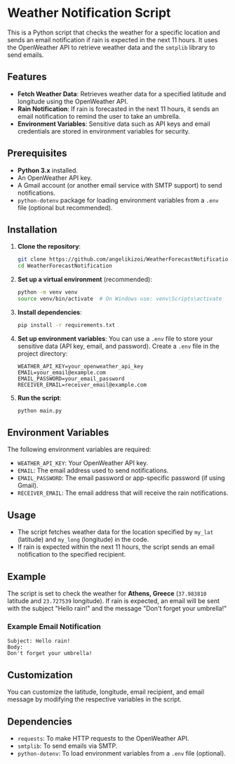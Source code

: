 # Weather Notification Script

This is a Python script that checks the weather for a specific location and sends an email notification if rain is expected in the next 11 hours. It uses the OpenWeather API to retrieve weather data and the `smtplib` library to send emails.

## Features

- **Fetch Weather Data**: Retrieves weather data for a specified latitude and longitude using the OpenWeather API.
- **Rain Notification**: If rain is forecasted in the next 11 hours, it sends an email notification to remind the user to take an umbrella.
- **Environment Variables**: Sensitive data such as API keys and email credentials are stored in environment variables for security.

## Prerequisites

- **Python 3.x** installed.
- An OpenWeather API key.
- A Gmail account (or another email service with SMTP support) to send notifications.
- `python-dotenv` package for loading environment variables from a `.env` file (optional but recommended).

## Installation

1. **Clone the repository**:
   ```bash
   git clone https://github.com/angelikizoi/WeatherForecastNotification.git
   cd WeatherForecastNotification
   ```

2. **Set up a virtual environment** (recommended):
   ```bash
   python -m venv venv
   source venv/bin/activate  # On Windows use: venv\Scripts\activate
   ```

3. **Install dependencies**:
   ```bash
   pip install -r requirements.txt
   ```

4. **Set up environment variables**:
   You can use a `.env` file to store your sensitive data (API key, email, and password). Create a `.env` file in the project directory:

   ```
   WEATHER_API_KEY=your_openweather_api_key
   EMAIL=your_email@example.com
   EMAIL_PASSWORD=your_email_password
   RECEIVER_EMAIL=receiver_email@example.com
   ```

5. **Run the script**:
   ```bash
   python main.py
   ```

## Environment Variables

The following environment variables are required:

- `WEATHER_API_KEY`: Your OpenWeather API key.
- `EMAIL`: The email address used to send notifications.
- `EMAIL_PASSWORD`: The email password or app-specific password (if using Gmail).
- `RECEIVER_EMAIL`: The email address that will receive the rain notifications.

## Usage

- The script fetches weather data for the location specified by `my_lat` (latitude) and `my_long` (longitude) in the code.
- If rain is expected within the next 11 hours, the script sends an email notification to the specified recipient.

## Example

The script is set to check the weather for **Athens, Greece** (`37.983810` latitude and `23.727539` longitude). If rain is expected, an email will be sent with the subject "Hello rain!" and the message "Don't forget your umbrella!"

### Example Email Notification

```
Subject: Hello rain!
Body:
Don't forget your umbrella!
```

## Customization

You can customize the latitude, longitude, email recipient, and email message by modifying the respective variables in the script.

## Dependencies

- `requests`: To make HTTP requests to the OpenWeather API.
- `smtplib`: To send emails via SMTP.
- `python-dotenv`: To load environment variables from a `.env` file (optional).

